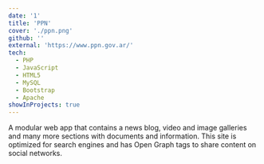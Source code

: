```yaml
---
date: '1'
title: 'PPN'
cover: './ppn.png'
github: ''
external: 'https://www.ppn.gov.ar/'
tech:
  - PHP
  - JavaScript
  - HTML5
  - MySQL
  - Bootstrap
  - Apache
showInProjects: true
---
```


A modular web app that contains a news blog, video and image galleries and many more sections with documents and information. This site is optimized for search engines and has Open Graph tags to share content on social networks.
